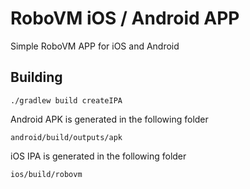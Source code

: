 RoboVM iOS / Android APP
========================
Simple RoboVM APP for iOS and Android

Building
--------

    ./gradlew build createIPA

Android APK is generated in the following folder

    android/build/outputs/apk

iOS IPA is generated in the following folder

    ios/build/robovm

